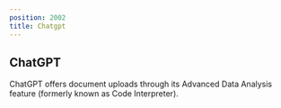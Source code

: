 ```yaml
---
position: 2002
title: Chatgpt
---
```


## ChatGPT

ChatGPT offers document uploads through its Advanced Data Analysis feature (formerly known as Code Interpreter).